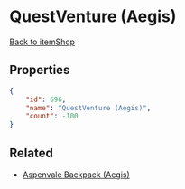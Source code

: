 # QuestVenture (Aegis)

<no description available>

[Back to itemShop](../item-shops.md)

## Properties

```json
{
    "id": 696,
    "name": "QuestVenture (Aegis)",
    "count": -100
}
```

## Related

- [Aspenvale Backpack (Aegis)](../items/20182-aspenvale-backpack-aegis.md)

